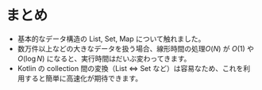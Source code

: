 # まとめ

- 基本的なデータ構造の List, Set, Map について触れました。
- 数万件以上などの大きなデータを扱う場合、線形時間の処理$O(N)$ が $O(1)$ や $O(\log N)$ になると、実行時間はだいぶ変わってきます。
- Kotlin の collection 間の変換（List ⇔ Set など）は容易なため、これを利用すると簡単に高速化が期待できます。
